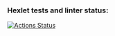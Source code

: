 ### Hexlet tests and linter status:
[![Actions Status](https://github.com/howstung/php-oop-project-60/actions/workflows/hexlet-check.yml/badge.svg)](https://github.com/howstung/php-oop-project-60/actions)